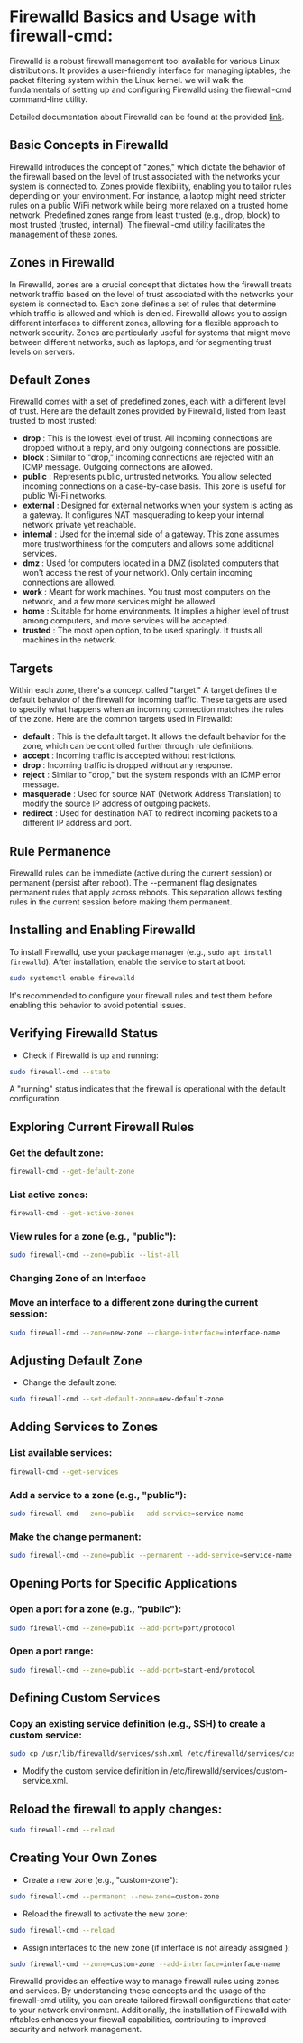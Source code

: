 # Firewalld Basics and Usage with firewall-cmd:

Firewalld is a robust firewall management tool available for various Linux distributions. It provides a user-friendly interface for managing iptables, the packet filtering system within the Linux kernel. we will walk the fundamentals of setting up and configuring Firewalld using the firewall-cmd command-line utility. 

Detailed documentation about Firewalld can be found at the provided [link](https://access.redhat.com/documentation/en-us/red_hat_enterprise_linux/7/html/security_guide/sec-using_firewalls#sec-Getting_started_with_firewalld).

## Basic Concepts in Firewalld

Firewalld introduces the concept of "zones," which dictate the behavior of the firewall based on the level of trust associated with the networks your system is connected to. Zones provide flexibility, enabling you to tailor rules depending on your environment. For instance, a laptop might need stricter rules on a public WiFi network while being more relaxed on a trusted home network. Predefined zones range from least trusted (e.g., drop, block) to most trusted (trusted, internal). The firewall-cmd utility facilitates the management of these zones.

## Zones in Firewalld
In Firewalld, zones are a crucial concept that dictates how the firewall treats network traffic based on the level of trust associated with the networks your system is connected to. Each zone defines a set of rules that determine which traffic is allowed and which is denied. Firewalld allows you to assign different interfaces to different zones, allowing for a flexible approach to network security. Zones are particularly useful for systems that might move between different networks, such as laptops, and for segmenting trust levels on servers.

## Default Zones
Firewalld comes with a set of predefined zones, each with a different level of trust. Here are the default zones provided by Firewalld, listed from least trusted to most trusted:

- **drop** : This is the lowest level of trust. All incoming connections are dropped without a reply, and only outgoing connections are possible.
- **block** : Similar to "drop," incoming connections are rejected with an ICMP message. Outgoing connections are allowed.
- **public** : Represents public, untrusted networks. You allow selected incoming connections on a case-by-case basis. This zone is useful for public Wi-Fi networks.
- **external** : Designed for external networks when your system is acting as a gateway. It configures NAT masquerading to keep your internal network private yet reachable.
- **internal** : Used for the internal side of a gateway. This zone assumes more trustworthiness for the computers and allows some additional services.
- **dmz** : Used for computers located in a DMZ (isolated computers that won't access the rest of your network). Only certain incoming connections are allowed.
- **work** : Meant for work machines. You trust most computers on the network, and a few more services might be allowed.
- **home** : Suitable for home environments. It implies a higher level of trust among computers, and more services will be accepted.
- **trusted** : The most open option, to be used sparingly. It trusts all machines in the network.

## Targets
Within each zone, there's a concept called "target." A target defines the default behavior of the firewall for incoming traffic. These targets are used to specify what happens when an incoming connection matches the rules of the zone. Here are the common targets used in Firewalld:

- **default** : This is the default target. It allows the default behavior for the zone, which can be controlled further through rule definitions.
- **accept** : Incoming traffic is accepted without restrictions.
- **drop** : Incoming traffic is dropped without any response.
- **reject** : Similar to "drop," but the system responds with an ICMP error message.
- **masquerade** : Used for source NAT (Network Address Translation) to modify the source IP address of outgoing packets.
- **redirect** : Used for destination NAT to redirect incoming packets to a different IP address and port.


## Rule Permanence

Firewalld rules can be immediate (active during the current session) or permanent (persist after reboot). The --permanent flag designates permanent rules that apply across reboots. This separation allows testing rules in the current session before making them permanent.

## Installing and Enabling Firewalld

To install Firewalld, use your package manager (e.g., `sudo apt install firewalld`). After installation, enable the service to start at boot:

```bash
sudo systemctl enable firewalld
```

It's recommended to configure your firewall rules and test them before enabling this behavior to avoid potential issues.

## Verifying Firewalld Status

- Check if Firewalld is up and running:

```bash
sudo firewall-cmd --state
```
A "running" status indicates that the firewall is operational with the default configuration.

## Exploring Current Firewall Rules

### Get the default zone:
```bash
firewall-cmd --get-default-zone
```
### List active zones:
```bash
firewall-cmd --get-active-zones
```
### View rules for a zone (e.g., "public"):
```bash
sudo firewall-cmd --zone=public --list-all
```
### Changing Zone of an Interface

### Move an interface to a different zone during the current session:

```bash
sudo firewall-cmd --zone=new-zone --change-interface=interface-name
```

## Adjusting Default Zone

- Change the default zone:

```bash
sudo firewall-cmd --set-default-zone=new-default-zone
```
## Adding Services to Zones

### List available services:
```bash
firewall-cmd --get-services
```
### Add a service to a zone (e.g., "public"):
```bash
sudo firewall-cmd --zone=public --add-service=service-name
```
### Make the change permanent:
```bash
sudo firewall-cmd --zone=public --permanent --add-service=service-name
```
## Opening Ports for Specific Applications

### Open a port for a zone (e.g., "public"):
```bash
sudo firewall-cmd --zone=public --add-port=port/protocol
```
### Open a port range:
```bash
sudo firewall-cmd --zone=public --add-port=start-end/protocol
```
## Defining Custom Services

### Copy an existing service definition (e.g., SSH) to create a custom service:
```bash
sudo cp /usr/lib/firewalld/services/ssh.xml /etc/firewalld/services/custom-service.xml
```
- Modify the custom service definition in /etc/firewalld/services/custom-service.xml.

## Reload the firewall to apply changes:

```bash
sudo firewall-cmd --reload
```
## Creating Your Own Zones

- Create a new zone (e.g., "custom-zone"):
```bash
sudo firewall-cmd --permanent --new-zone=custom-zone
```
- Reload the firewall to activate the new zone:
```bash
sudo firewall-cmd --reload
```
- Assign interfaces to the new zone (if interface is not already assigned ):
```bash
sudo firewall-cmd --zone=custom-zone --add-interface=interface-name
```

Firewalld provides an effective way to manage firewall rules using zones and services. By understanding these concepts and the usage of the firewall-cmd utility, you can create tailored firewall configurations that cater to your network environment. Additionally, the installation of Firewalld with nftables enhances your firewall capabilities, contributing to improved security and network management.